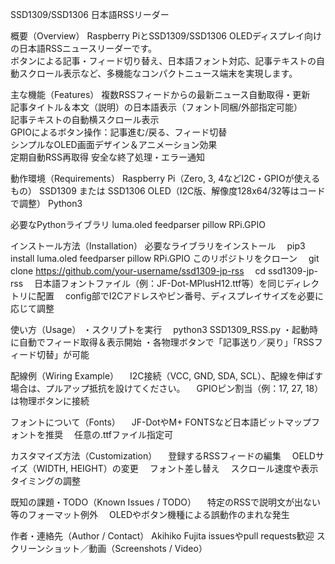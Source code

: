 
SSD1309/SSD1306 日本語RSSリーダー

概要（Overview）
Raspberry PiとSSD1309/SSD1306 OLEDディスプレイ向けの日本語RSSニュースリーダーです。<BR>
ボタンによる記事・フィード切り替え、日本語フォント対応、記事テキストの自動スクロール表示など、多機能なコンパクトニュース端末を実現します。<BR>

主な機能（Features）
複数RSSフィードからの最新ニュース自動取得・更新<BR>
記事タイトル＆本文（説明）の日本語表示（フォント同梱/外部指定可能）<BR>
記事テキストの自動横スクロール表示<BR>
GPIOによるボタン操作：記事進む/戻る、フィード切替<BR>
シンプルなOLED画面デザイン＆アニメーション効果<BR>
定期自動RSS再取得
安全な終了処理・エラー通知

動作環境（Requirements）
Raspberry Pi（Zero, 3, 4などI2C・GPIOが使えるもの）
SSD1309 または SSD1306 OLED（I2C版、解像度128x64/32等はコードで調整）
Python3

必要なPythonライブラリ
 luma.oled
 feedparser
 pillow
 RPi.GPIO

インストール方法（Installation）
必要なライブラリをインストール
　pip3 install luma.oled feedparser pillow RPi.GPIO
このリポジトリをクローン
　git clone https://github.com/your-username/ssd1309-jp-rss
　cd ssd1309-jp-rss
　日本語フォントファイル（例：JF-Dot-MPlusH12.ttf等）を同じディレクトリに配置
　config部でI2Cアドレスやピン番号、ディスプレイサイズを必要に応じて調整

使い方（Usage）
・スクリプトを実行
 　python3 SSD1309_RSS.py
・起動時に自動でフィード取得＆表示開始
・各物理ボタンで「記事送り／戻り」「RSSフィード切替」が可能

配線例（Wiring Example）
　I2C接続（VCC, GND, SDA, SCL）、配線を伸ばす場合は、プルアップ抵抗を設けてください。
　GPIOピン割当（例：17, 27, 18）は物理ボタンに接続

フォントについて（Fonts）
　JF-DotやM+ FONTSなど日本語ビットマップフォントを推奨
　任意の.ttfファイル指定可

カスタマイズ方法（Customization）
　登録するRSSフィードの編集
　OELDサイズ（WIDTH, HEIGHT）の変更
　フォント差し替え
　スクロール速度や表示タイミングの調整

既知の課題・TODO（Known Issues / TODO）
　特定のRSSで説明文が出ない等のフォーマット例外
　OLEDやボタン機種による誤動作のまれな発生


作者・連絡先（Author / Contact）
Akihiko Fujita
issuesやpull requests歓迎
スクリーンショット／動画（Screenshots / Video）


